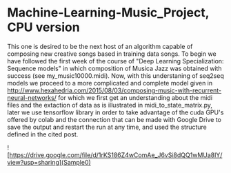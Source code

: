 # Machine-Learning-Music_Project, CPU version

This one is desired to be the next host of an algorithm capable of composing new creative songs based in training data songs. To begin we have followed the first week of the course of "Deep Learning Specialization: Sequence models" in which composition of Musica Jazz was obtained with success (see my_music10000.midi). Now, with this understaning of seq2seq models we proceed to a more complicated and complete model given in http://www.hexahedria.com/2015/08/03/composing-music-with-recurrent-neural-networks/ for which we first get an understanding about the midi files and the extaction of data as is illustrated in midi_to_state_matrix.py, later we use tensorflow library in order to take advantage of the cuda GPU's offered by colab and the connection that can be made with Google Drive to save the output and restart the run at any time, and used the structure defined in the cited post.


![https://drive.google.com/file/d/1rKS186Z4wComAe_J6vSi8dQQ1wMUa8lY/view?usp=sharing](Sample0)



